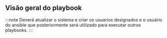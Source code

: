 ## Visão geral do playbook

:::note
Deverá atualizar o sistema e criar os usuarios designados e o usuário do ansible que posteriormente será utilizado para executar outros playbooks.
:::
